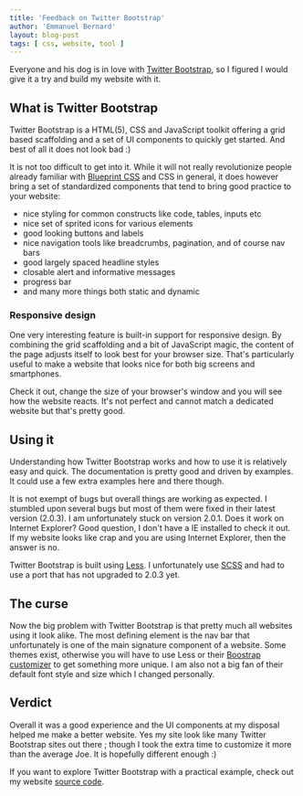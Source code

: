 ```yaml
---
title: 'Feedback on Twitter Bootstrap'
author: 'Emmanuel Bernard'
layout: blog-post
tags: [ css, website, tool ]
---
```

Everyone and his dog is in love with [Twitter Bootstrap][bootstrap], so I figured I would give it a try and
build my website with it. 

## What is Twitter Bootstrap

Twitter Bootstrap is a HTML(5), CSS and JavaScript toolkit offering a grid based scaffolding and a set of
UI components to quickly get started. And best of all it does not look bad :)

It is not too difficult to get into it. While it will not really revolutionize people already familiar with 
[Blueprint CSS][blueprint] and CSS in general, it does however bring a set of standardized components
that tend to bring good practice to your website:

- nice styling for common constructs like code, tables, inputs etc
- nice set of sprited icons for various elements
- good looking buttons and labels
- nice navigation tools like breadcrumbs, pagination, and of course nav bars
- good largely spaced headline styles
- closable alert and informative messages
- progress bar
- and many more things both static and dynamic

### Responsive design

One very interesting feature is built-in support for responsive design. By combining the grid scaffolding
and a bit of JavaScript magic, the content of the page adjusts itself to look best for your browser
size. That's particularly useful to make a website that looks nice for both big screens and smartphones.

Check it out, change the size of your browser's window and you will see how the website reacts.
It's not perfect and cannot match a dedicated website but that's pretty good.

## Using it

Understanding how Twitter Bootstrap works and how to use it is relatively easy and quick.
The documentation is pretty good and driven by examples. It could use a few extra
examples here and there though.

It is not exempt of bugs but overall things are working as expected. I stumbled upon several bugs
but most of them were fixed in their latest version (2.0.3). I am unfortunately stuck on version 2.0.1.
Does it work on Internet Explorer? Good question, I don't have a IE installed to check it out.
If my website looks like crap and you are using Internet Explorer, then the answer is no.

Twitter Bootstrap is built using [Less][less]. I unfortunately use [SCSS][scss] and had to use
a port that has not upgraded to 2.0.3 yet.

## The curse

Now the big problem with Twitter Bootstrap is that pretty much all websites using it look alike.
The most defining element is the nav bar that unfortunately is one of the main signature component
of a website. Some themes exist, otherwise you will have to use Less or their 
[Boostrap customizer][customizer] to get something more unique. I am also not a big fan of their
default font style and size which I changed personally.

## Verdict

Overall it was a good experience and the UI components at my disposal helped me make a better
website. Yes my site look like many Twitter Bootstrap sites out there ; though I took the extra
time to customize it more than the average Joe. It is hopefully different enough :)

If you want to explore Twitter Bootstrap with a practical example, check out my website 
[source code][site code].

[bootstrap]: http://github.com/bootstrap/
[blueprint]: http://blueprintcss.org/
[less]: http://lesscss.org/
[scss]: http://sass-lang.com/
[customizer]: http://twitter.github.com/bootstrap/download
[site code]: https://github.com/emmanuelbernard/emmanuelbernard.com
